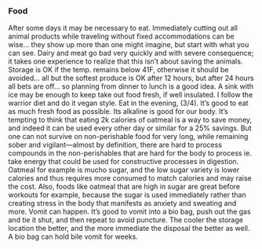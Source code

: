 ### Food
After some days it may be necessary to eat. Immediately cutting out all animal products while 
traveling without fixed accommodations can be wise… they show up more than one might imagine, 
but start with what you can see. Dairy and meat go bad very quickly and with severe consequence; it
takes one experience to realize that this isn’t about saving the animals.
Storage is OK if the temp. remains below 41F, otherwise it should be avoided… all but the softest 
produce is OK after 12 hours, but after 24 hours all bets are off… so planning from dinner to lunch 
is a good idea.
A sink with ice may be enough to keep take out food fresh, if well insulated.
I follow the warrior diet and do it vegan style. Eat in the evening, (3/4).
It’s good to eat as much fresh food as possible. Its alkaline is good for our body. It’s tempting to 
think that eating 2k calories of oatmeal is a way to save money, and indeed it can be used every 
other day or similar for a 25% savings. But one can not survive on non-perishable food for very 
long, while remaining sober and vigilant—almost by definition, there are hard to process 
compounds in the non-perishables that are hard for the body to process ie. take energy that could be 
used for constructive processes in digestion. Oatmeal for example is mucho sugar, and the low sugar
variety is lower calories and thus requires more consumed to match calories and may raise the cost. 
Also, foods like oatmeal that are high in sugar are great before workouts for example, because the 
sugar is used immediately rather than creating stress in the body that manifests as anxiety and 
sweating and more.
Vomit can happen. It’s good to vomit into a bio bag, push out the gas and tie it shut, and then repeat 
to avoid puncture. The cooler the storage location the better, and the more immediate the disposal 
the better as well. A bio bag can hold bile vomit for weeks.
